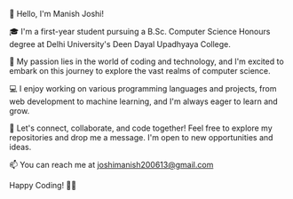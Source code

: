 👋 Hello, I'm Manish Joshi!

🎓 I'm a first-year student pursuing a B.Sc. Computer Science Honours degree at Delhi University's Deen Dayal Upadhyaya College.

🌟 My passion lies in the world of coding and technology, and I'm excited to embark on this journey to explore the vast realms of computer science.

💻 I enjoy working on various programming languages and projects, from web development to machine learning, and I'm always eager to learn and grow.

🚀 Let's connect, collaborate, and code together! Feel free to explore my repositories and drop me a message. I'm open to new opportunities and ideas.

📫 You can reach me at joshimanish200613@gmail.com 

Happy Coding! 🚴‍♂️

<!---
manishjoshi13/manishjoshi13 is a ✨ special ✨ repository because its `README.md` (this file) appears on your GitHub profile.
You can click the Preview link to take a look at your changes.
--->
